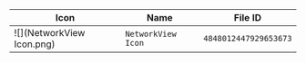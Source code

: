 | Icon | Name | File ID |
| ---  | ---  | ---     |
| ![](NetworkView Icon.png) | `NetworkView Icon` | `4848012447929653673` |
